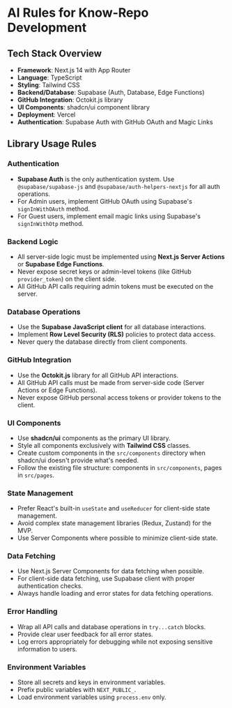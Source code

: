 # AI Rules for Know-Repo Development

## Tech Stack Overview

- **Framework**: Next.js 14 with App Router
- **Language**: TypeScript
- **Styling**: Tailwind CSS
- **Backend/Database**: Supabase (Auth, Database, Edge Functions)
- **GitHub Integration**: Octokit.js library
- **UI Components**: shadcn/ui component library
- **Deployment**: Vercel
- **Authentication**: Supabase Auth with GitHub OAuth and Magic Links

## Library Usage Rules

### Authentication
- **Supabase Auth** is the only authentication system. Use `@supabase/supabase-js` and `@supabase/auth-helpers-nextjs` for all auth operations.
- For Admin users, implement GitHub OAuth using Supabase's `signInWithOAuth` method.
- For Guest users, implement email magic links using Supabase's `signInWithOtp` method.

### Backend Logic
- All server-side logic must be implemented using **Next.js Server Actions** or **Supabase Edge Functions**.
- Never expose secret keys or admin-level tokens (like GitHub `provider_token`) on the client side.
- All GitHub API calls requiring admin tokens must be executed on the server.

### Database Operations
- Use the **Supabase JavaScript client** for all database interactions.
- Implement **Row Level Security (RLS)** policies to protect data access.
- Never query the database directly from client components.

### GitHub Integration
- Use the **Octokit.js** library for all GitHub API interactions.
- All GitHub API calls must be made from server-side code (Server Actions or Edge Functions).
- Never expose GitHub personal access tokens or provider tokens to the client.

### UI Components
- Use **shadcn/ui** components as the primary UI library.
- Style all components exclusively with **Tailwind CSS** classes.
- Create custom components in the `src/components` directory when shadcn/ui doesn't provide what's needed.
- Follow the existing file structure: components in `src/components`, pages in `src/pages`.

### State Management
- Prefer React's built-in `useState` and `useReducer` for client-side state management.
- Avoid complex state management libraries (Redux, Zustand) for the MVP.
- Use Server Components where possible to minimize client-side state.

### Data Fetching
- Use Next.js Server Components for data fetching when possible.
- For client-side data fetching, use Supabase client with proper authentication checks.
- Always handle loading and error states for data fetching operations.

### Error Handling
- Wrap all API calls and database operations in `try...catch` blocks.
- Provide clear user feedback for all error states.
- Log errors appropriately for debugging while not exposing sensitive information to users.

### Environment Variables
- Store all secrets and keys in environment variables.
- Prefix public variables with `NEXT_PUBLIC_`.
- Load environment variables using `process.env` only.